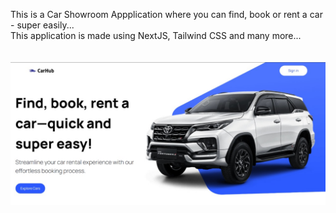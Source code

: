 This is a Car Showroom Appplication where you can find, book or rent a car - super easily...<br>
This application is made using NextJS, Tailwind CSS and many more...<br><br><br>
<img src="readme_img.png">